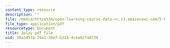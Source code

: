 ```yaml
---
content_type: resource
description: ''
file: /media/https%3A/open-learning-course-data-rc.s3.amazonaws.com/5-61-physical-chemistry-fall-2017/30a3493a29a130afb3144cea0cfa0739_3RGYj06NSTI.pdf
file_type: application/pdf
resourcetype: Document
title: 3play pdf file
uid: 30a3493a-29a1-30af-b314-4cea0cfa0739
---
```


